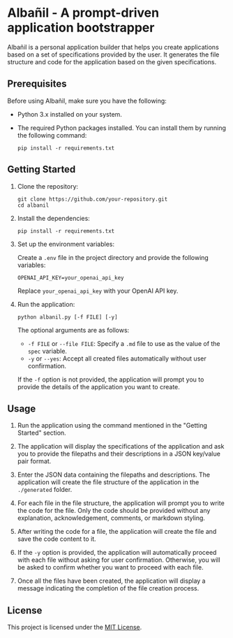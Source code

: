 # Albañil - A prompt-driven application bootstrapper

Albañil is a personal application builder that helps you create applications based on a set of specifications provided by the user. It generates the file structure and code for the application based on the given specifications.

## Prerequisites

Before using Albañil, make sure you have the following:

- Python 3.x installed on your system.
- The required Python packages installed. You can install them by running the following command:

  ```shell
  pip install -r requirements.txt
  ```

## Getting Started

1. Clone the repository:

   ```shell
   git clone https://github.com/your-repository.git
   cd albanil
   ```

2. Install the dependencies:

   ```shell
   pip install -r requirements.txt
   ```

3. Set up the environment variables:

   Create a `.env` file in the project directory and provide the following variables:

   ```
   OPENAI_API_KEY=your_openai_api_key
   ```

   Replace `your_openai_api_key` with your OpenAI API key.

4. Run the application:

   ```shell
   python albanil.py [-f FILE] [-y]
   ```

   The optional arguments are as follows:

   - `-f FILE` or `--file FILE`: Specify a `.md` file to use as the value of the `spec` variable.
   - `-y` or `--yes`: Accept all created files automatically without user confirmation.

   If the `-f` option is not provided, the application will prompt you to provide the details of the application you want to create.

## Usage

1. Run the application using the command mentioned in the "Getting Started" section.

2. The application will display the specifications of the application and ask you to provide the filepaths and their descriptions in a JSON key/value pair format.

3. Enter the JSON data containing the filepaths and descriptions. The application will create the file structure of the application in the `./generated` folder.

4. For each file in the file structure, the application will prompt you to write the code for the file. Only the code should be provided without any explanation, acknowledgement, comments, or markdown styling.

5. After writing the code for a file, the application will create the file and save the code content to it.

6. If the `-y` option is provided, the application will automatically proceed with each file without asking for user confirmation. Otherwise, you will be asked to confirm whether you want to proceed with each file.

7. Once all the files have been created, the application will display a message indicating the completion of the file creation process.

## License

This project is licensed under the [MIT License](LICENSE).